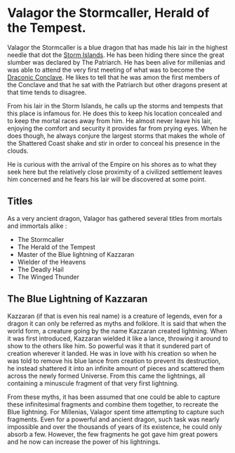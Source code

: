 # Valagor the Stormcaller, Herald of the Tempest.

Valagor the Stormcaller is a blue dragon that has made his lair in the highest needle that dot the [Storm Islands](../locations/shattered_coast.md#storm-islands). He has been hiding there since the great slumber was declared by The Patriarch. He has been alive for millenias and was able to attend the very first meeting of what was to become the [Draconic Conclave](../organizations/draconic_conclave.md). He likes to tell that he was amon the first members of the Conclave and that he sat with the Patriarch but other dragons present at that time tends to disagree.

From his lair in the Storm Islands, he calls up the storms and tempests that this place is infamous for. He does this to keep his location concealed and to keep the mortal races away from him. He almost never leave his lair, enjoying the comfort and security it provides far from prying eyes. When he does though, he always conjure the largest storms that makes the whole of the Shattered Coast shake and stir in order to conceal his presence in the clouds.

He is curious with the arrival of the Empire on his shores as to what they seek here but the relatively close proximity of a civilized settlement leaves him concerned and he fears his lair will be discovered at some point. 

## Titles

As a very ancient dragon, Valagor has gathered several titles from mortals and immortals alike :

*  The Stormcaller
*  The Herald of the Tempest
*  Master of the Blue lightning of Kazzaran
*  Wielder of the Heavens
*  The Deadly Hail
*  The Winged Thunder
  

## The Blue Lightning of Kazzaran

Kazzaran (if that is even his real name) is a creature of legends, even for a dragon it can only be referred as myths and folklore. It is said that when the world form, a creature going by the name Kazzaran created lightning. When it was first introduced, Kazzaran wielded it like a lance, throwing it around to show to the others like him. So powerful was it that it sundered part of creation wherever it landed. He was in love with his creation so when he was told to remove his blue lance from creation to prevent its destruction, he instead shattered it into an infinite amount of pieces and scattered them across the newly formed Universe. From this came the lightnings, all containing a minuscule fragment of that very first lightning.

From these myths, it has been assumed that one could be able to capture these infinitesimal fragments and combine them together, to recreate the Blue lightning. For Millenias, Valagor spent time attempting to capture such fragments. Even for a powerful and ancient dragon, such task was nearly impossible and over the thousands of years of its existence, he could only absorb a few. However, the few fragments he got gave him great powers and he now can increase the power of his lightnings. 